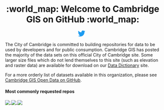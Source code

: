 <div align="center">
    <h1>:world_map: Welcome to Cambridge GIS on GitHub :world_map:</h1>
</div>
<p align='center'>
    <a href="https://twitter.com/cambridgegis"><img height="20" src="https://raw.githubusercontent.com/cambridgegis/.github/main/images/social/Twitter%20Logo%20blue.svg"></a>&nbsp;&nbsp;
</p>
The City of Cambridge is committed to building repositories for data to be used by developers and for public consumption. Cambridge GIS has posted the majority of the data sets on this official City of Cambridge site. Some larger size files which do not lend themselves to this site (such as elevation and raster data) are available for download on our <a href="https://www.cambridgema.gov/GIS/gisdata">Data Dictionary</a> site.

For a more orderly list of datasets available in this organization, please see <a href="http://cambridgegis.github.io/gisdata.html">Cambridge GIS Open Data on GitHub</a>.

#### Most commonly requested repos
<a href="https://github.com/cambridgegis/cambridgegis_data">
  <img align="center" src="https://github-readme-stats.vercel.app/api/pin/?username=cambridgegis&repo=cambridgegis_data&theme=algolia" />
</a>
<a href="https://github.com/cambridgegis/cambridgegis_data_address">
  <img align="center" src="https://github-readme-stats.vercel.app/api/pin/?username=cambridgegis&repo=cambridgegis_data_address&theme=algolia" />
</a>
<a href="https://github.com/cambridgegis/cambridgegis_data_assessing">
  <img align="center" src="https://github-readme-stats.vercel.app/api/pin/?username=cambridgegis&repo=cambridgegis_data_assessing&theme=algolia" />
</a>
